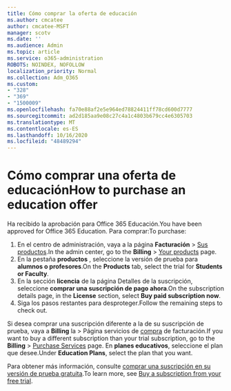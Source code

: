 ```yaml
---
title: Cómo comprar la oferta de educación
ms.author: cmcatee
author: cmcatee-MSFT
manager: scotv
ms.date: ''
ms.audience: Admin
ms.topic: article
ms.service: o365-administration
ROBOTS: NOINDEX, NOFOLLOW
localization_priority: Normal
ms.collection: Adm_O365
ms.custom:
- "328"
- "369"
- "1500009"
ms.openlocfilehash: fa70e88af2e5e964ed78824411ff78cd600d7777
ms.sourcegitcommit: ad2d185aa9e08c27c4a1c4803b679cc4e6305703
ms.translationtype: MT
ms.contentlocale: es-ES
ms.lasthandoff: 10/16/2020
ms.locfileid: "48489294"
---
```

# <a name="how-to-purchase-an-education-offer"></a><span data-ttu-id="70bdb-102">Cómo comprar una oferta de educación</span><span class="sxs-lookup"><span data-stu-id="70bdb-102">How to purchase an education offer</span></span>

<span data-ttu-id="70bdb-103">Ha recibido la aprobación para Office 365 Educación.</span><span class="sxs-lookup"><span data-stu-id="70bdb-103">You have been approved for Office 365 Education.</span></span> <span data-ttu-id="70bdb-104">Para comprar:</span><span class="sxs-lookup"><span data-stu-id="70bdb-104">To purchase:</span></span>
  
1. <span data-ttu-id="70bdb-105">En el centro de administración, vaya a la página **Facturación** \> [Sus productos](https://go.microsoft.com/fwlink/p/?linkid=842054).</span><span class="sxs-lookup"><span data-stu-id="70bdb-105">In the admin center, go to the **Billing** \> [Your products](https://go.microsoft.com/fwlink/p/?linkid=842054) page.</span></span>
2. <span data-ttu-id="70bdb-106">En la pestaña **productos** , seleccione la versión de prueba para **alumnos o profesores**.</span><span class="sxs-lookup"><span data-stu-id="70bdb-106">On the **Products** tab, select the trial for **Students or Faculty**.</span></span>
3. <span data-ttu-id="70bdb-107">En la sección **licencia** de la página Detalles de la suscripción, seleccione **comprar una suscripción de pago ahora**.</span><span class="sxs-lookup"><span data-stu-id="70bdb-107">On the subscription details page, in the **License** section, select **Buy paid subscription now**.</span></span>
4. <span data-ttu-id="70bdb-108">Siga los pasos restantes para desproteger.</span><span class="sxs-lookup"><span data-stu-id="70bdb-108">Follow the remaining steps to check out.</span></span>

<span data-ttu-id="70bdb-109">Si desea comprar una suscripción diferente a la de su suscripción de prueba, vaya a **Billing** la \> Página servicios de [compra](https://go.microsoft.com/fwlink/p/?linkid=868433) de facturación.</span><span class="sxs-lookup"><span data-stu-id="70bdb-109">If you want to buy a different subscription than your trial subscription, go to the **Billing** \> [Purchase Services](https://go.microsoft.com/fwlink/p/?linkid=868433) page.</span></span> <span data-ttu-id="70bdb-110">En **planes educativos**, seleccione el plan que desee.</span><span class="sxs-lookup"><span data-stu-id="70bdb-110">Under **Education Plans**, select the plan that you want.</span></span>

<span data-ttu-id="70bdb-111">Para obtener más información, consulte [comprar una suscripción en su versión de prueba gratuita](https://docs.microsoft.com/microsoft-365/commerce/try-or-buy-microsoft-365#buy-a-subscription-from-your-free-trial).</span><span class="sxs-lookup"><span data-stu-id="70bdb-111">To learn more, see [Buy a subscription from your free trial](https://docs.microsoft.com/microsoft-365/commerce/try-or-buy-microsoft-365#buy-a-subscription-from-your-free-trial).</span></span>